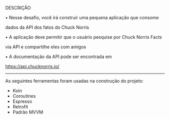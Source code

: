 DESCRIÇÃO

• Nesse desafio, você irá construir uma pequena aplicação que consome

dados da API dos fatos do Chuck Norris

• A aplicação deve permitir que o usuário pesquise por Chuck Norris Facts

via API e compartilhe eles com amigos

• A documentação da API pode ser encontrada em

https://api.chucknorris.io/

************************************************************************

As seguintes ferramentas foram usadas na construção do projeto:

- Koin
- Coroutines
- Espresso
- Retrofit
- Padrão MVVM
